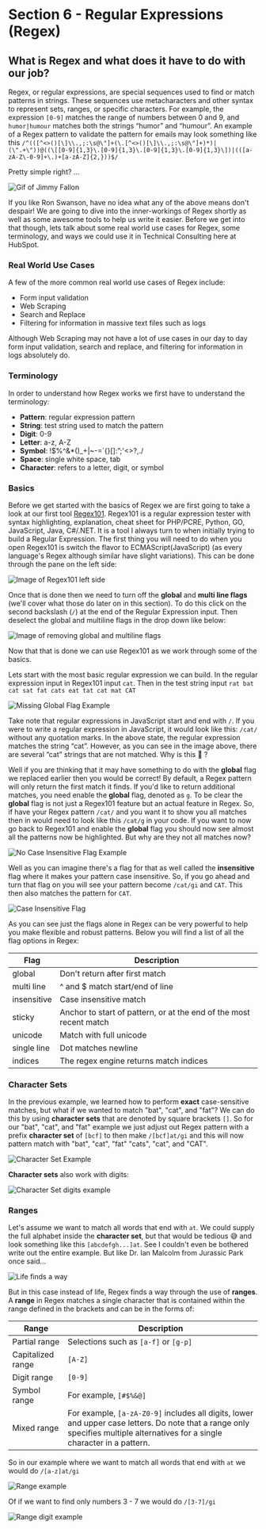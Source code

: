 # Section 6 - Regular Expressions (Regex)

## What is Regex and what does it have to do with our job?

Regex, or regular expressions, are special sequences used to find or match patterns in strings. These sequences use metacharacters and other syntax to represent sets, ranges, or specific characters. For example, the expression `[0-9]` matches the range of numbers between 0 and 9, and `humor|humour` matches both the strings “humor” and “humour”. An example of a Regex pattern to validate the pattern for emails may look something like this `/^(([^<>()[\]\\.,;:\s@\"]+(\.[^<>()[\]\\.,;:\s@\"]+)*)|(\".+\"))@((\[[0-9]{1,3}\.[0-9]{1,3}\.[0-9]{1,3}\.[0-9]{1,3}\])|(([a-zA-Z\-0-9]+\.)+[a-zA-Z]{2,}))$/`

Pretty simple right? ...

![Gif of Jimmy Fallon](https://media4.giphy.com/media/xhN4C2vEuapCo/200.webp?cid=ecf05e47npcmjtr6diidw8o7ihon14r1v624lh5u4f6kmwyf&rid=200.webp&ct=g)

If you like Ron Swanson, have no idea what any of the above means don't despair! We are going to dive into the inner-workings of Regex shortly as well as some awesome tools to help us write it easier. Before we get into that though, lets talk about some real world use cases for Regex, some terminology, and ways we could use it in Technical Consulting here at HubSpot.

### Real World Use Cases

A few of the more common real world use cases of Regex include:

- Form input validation
- Web Scraping
- Search and Replace
- Filtering for information in massive text files such as logs

Although Web Scraping may not have a lot of use cases in our day to day form input validation, search and replace, and filtering for information in logs absolutely do.

### Terminology

In order to understand how Regex works we first have to understand the terminology:

- **Pattern**: regular expression pattern
- **String**: test string used to match the pattern
- **Digit**: 0-9
- **Letter**: a-z, A-Z
- **Symbol**: !$%^&*()_+|~-=`{}[]:”;'<>?,./
- **Space**: single white space, tab
- **Character**: refers to a letter, digit, or symbol

### Basics

Before we get started with the basics of Regex we are first going to take a look at our first tool [Regex101](https://regex101.com/). Regex101 is a regular expression tester with syntax highlighting, explanation, cheat sheet for PHP/PCRE, Python, GO, JavaScript, Java, C#/.NET. It is a tool I always turn to when initially trying to build a Regular Expression. The first thing you will need to do when you open Regex101 is switch the flavor to ECMAScript(JavaScript) (as every language's Regex although similar have slight variations). This can be done through the pane on the left side:

![Image of Regex101 left side](https://459248.fs1.hubspotusercontent-na1.net/hubfs/459248/JS%20Workshop%20Assets/Screen%20Shot%202022-06-21%20at%203.49.45%20PM.png)

Once that is done then we need to turn off the **global** and **multi line flags** (we'll cover what those do later on in this section). To do this click on the second backslash (`/`) at the end of the Regular Expression input. Then deselect the global and multiline flags in the drop down like below:

![Image of removing global and multiline flags](https://459248.fs1.hubspotusercontent-na1.net/hubfs/459248/JS%20Workshop%20Assets/Screen%20Shot%202022-06-21%20at%204.15.09%20PM.png)

Now that that is done we can use Regex101 as we work through some of the basics.

Lets start with the most basic regular expression we can build. In the regular expression input in Regex101 input `cat`. Then in the test string input `rat bat cat sat fat cats eat tat cat mat CAT`

![Missing Global Flag Example](https://459248.fs1.hubspotusercontent-na1.net/hubfs/459248/JS%20Workshop%20Assets/Screen%20Shot%202022-06-21%20at%204.19.00%20PM.png)

Take note that regular expressions in JavaScript start and end with `/`. If you were to write a regular expression in JavaScript, it would look like this: `/cat/` without any quotation marks. In the above state, the regular expression matches the string “cat”. However, as you can see in the image above, there are several “cat” strings that are not matched. Why is this 🤔 ?

Well if you are thinking that it may have something to do with the **global** flag we replaced earlier then you would be correct! By default, a Regex pattern will only return the first match it finds. If you'd like to return additional matches, you need enable the **global** flag, denoted as `g`. To be clear the **global** flag is not just a Regex101 feature but an actual feature in Regex. So, if have your Regex pattern `/cat/` and you want it to show you all matches then in would need to look like this `/cat/g` in your code. If you want to now go back to Regex101 and enable the **global** flag you should now see almost all the patterns now be highlighted. But why are they not all matches now?

![No Case Insensitive Flag Example](https://459248.fs1.hubspotusercontent-na1.net/hubfs/459248/JS%20Workshop%20Assets/Screen%20Shot%202022-06-22%20at%208.51.46%20AM.png)

Well as you can imagine there's a flag for that as well called the **insensitive** flag where it makes your pattern case insensitive. So, if you go ahead and turn that flag on you will see your pattern become `/cat/gi` and `CAT`. This then also matches the pattern for `CAT`.

![Case Insensitive Flag](https://459248.fs1.hubspotusercontent-na1.net/hubfs/459248/JS%20Workshop%20Assets/Screen%20Shot%202022-06-22%20at%209.20.13%20AM.png)

As you can see just the flags alone in Regex can be very powerful to help you make flexible and robust patterns. Below you will find a list of all the flag options in Regex:

|Flag|Description|
|--- |--- |
|global|Don't return after first match|
|multi line|^ and $ match start/end of line|
|insensitive|Case insensitive match|
|sticky|Anchor to start of pattern, or at the end of the most recent match|
|unicode|Match with full unicode|
|single line|Dot matches newline|
|indices|The regex engine returns match indices|

### Character Sets

In the previous example, we learned how to perform **exact** case-sensitive matches, but what if we wanted to match "bat", "cat", and "fat"? We can do this by using **character sets** that are denoted by square brackets `[]`. So for our "bat", "cat", and "fat" example we just adjust out Regex pattern with a prefix **character set** of `[bcf]` to then make `/[bcf]at/gi` and this will now pattern match with "bat", "cat", "fat" "cats", "cat", and "CAT".

![Character Set Example](https://459248.fs1.hubspotusercontent-na1.net/hubfs/459248/JS%20Workshop%20Assets/Screen%20Shot%202022-06-22%20at%2010.28.53%20AM.png)

**Character sets** also work with digits:

![Character Set digits example](https://459248.fs1.hubspotusercontent-na1.net/hubfs/459248/JS%20Workshop%20Assets/Screen%20Shot%202022-06-22%20at%2010.36.38%20AM.png)

### Ranges

Let's assume we want to match all words that end with `at`. We could supply the full alphabet inside the **character set**, but that would be tedious 😅 and look something like this `[abcdefgh...]at`. See I couldn't even be bothered write out the entire example. But like Dr. Ian Malcolm from Jurassic Park once said...

![Life finds a way](https://media1.giphy.com/media/eLpoGELHst13a/200w.webp?cid=ecf05e47rldmurrffuvi9ib83zfmxjfa9vge62ytuzyittpp&rid=200w.webp&ct=g)

But in this case instead of life, Regex finds a way through the use of **ranges**. A **range** in Regex matches a single character that is contained within the range defined in the brackets and can be in the forms of:

|Range|Description|
|--- |--- |
|Partial range|Selections such as `[a-f]` or `[g-p]`|
|Capitalized range|`[A-Z]`|
|Digit range|`[0-9]`|
|Symbol range| For example, `[#$%&@]`|
|Mixed range|For example, `[a-zA-Z0-9]` includes all digits, lower and upper case letters. Do note that a range only specifies multiple alternatives for a single character in a pattern.|

So in our example where we want to match all words that end with `at` we would do `/[a-z]at/gi`

![Range example](https://459248.fs1.hubspotusercontent-na1.net/hubfs/459248/JS%20Workshop%20Assets/Screen%20Shot%202022-06-22%20at%202.03.25%20PM.png)

Of if we want to find only numbers 3 - 7 we would do `/[3-7]/gi`

![Range digit example](https://459248.fs1.hubspotusercontent-na1.net/hubfs/459248/JS%20Workshop%20Assets/Screen%20Shot%202022-06-22%20at%202.13.45%20PM.png)
